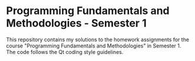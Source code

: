 # Programming Fundamentals and Methodologies - Semester 1

This repository contains my solutions to the homework assignments for the course "Programming Fundamentals and
Methodologies" in Semester 1.
The code follows the Qt coding style guidelines.